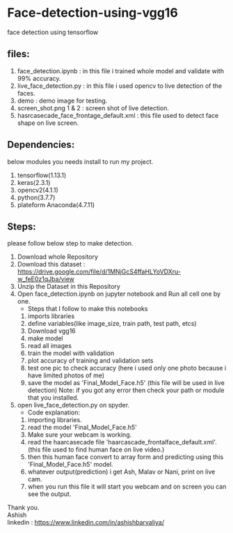 # Face-detection-using-vgg16
face detection using tensorflow

## files:  

1) face_detection.ipynb : in this file i trained whole model and validate with 99% accuracy.
2) live_face_detection.py : in this file i used opencv to live detection of the faces.
3) demo : demo image for testing.
4) screen_shot.png 1 & 2 : screen shot of live detection.
5) hasrcasecade_face_frontage_default.xml : this file used to detect face shape on live screen.

## Dependencies:
below modules you needs install to run my project.
1) tensorflow(1.13.1)
2) keras(2.3.1)
3) opencv2(4.1.1)
4) python(3.7.7) 
5) plateform Anaconda(4.7.11) 

## Steps:
please follow below step to make detection.
1) Download whole Repository
2) Download this dataset : https://drive.google.com/file/d/1MNjGcS4ffaHLYoVDXru-w_feE0z1qJba/view
3) Unzip the Dataset in this Repository
4) Open face_detection.ipynb on jupyter notebook and Run all cell one by one. 
   - Steps that I follow to make this notebooks
    1) imports libraries
    2) define variables(like image_size, train path, test path, etcs)
    3) Download vgg16
    4) make model
    5) read all images
    6) train the model with validation
    7) plot accuracy of training and validation sets
    8) test one pic to check accuracy (here i used only one photo because i have limited photos of me)
    9) save the model as 'Final_Model_Face.h5' (this file will be used in live detection)
    Note: if you got any error then check your path or module that you installed.
5) open live_face_detection.py on spyder.
    - Code explanation:
    1) importing libraries.
    2) read the model 'Final_Model_Face.h5'
    3) Make sure your webcam is working.
    4) read the haarcasecade file 'haarcascade_frontalface_default.xml'.(this file used to find human face on live video.)
    5) then this human face convert to array form and predicting using this 'Final_Model_Face.h5' model.
    6) whatever output(prediction) i get Ash, Malav or Nani, print on live cam.
    7) when you run this file it will start you webcam and on screen you can see the output.
    

Thank you.  
Ashish  
linkedin : https://www.linkedin.com/in/ashishbarvaliya/  
